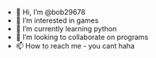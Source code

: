 - 👋 Hi, I’m @bob29678
- 👀 I’m interested in games
- 🌱 I’m currently learning python
- 💞️ I’m looking to collaborate on programs
- 📫 How to reach me - you cant haha

<!---
bob29678/bob29678 is a ✨ special ✨ repository because its `README.md` (this file) appears on your GitHub profile.
You can click the Preview link to take a look at your changes.
--->
